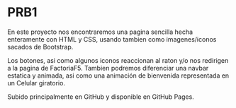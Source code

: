 # PRB1
En este proyecto nos encontraremos una pagina sencilla hecha enteramente con HTML y CSS, usando tambien como imagenes/iconos sacados de Bootstrap. 

Los botones, asi como algunos iconos reaccionan al raton y/o nos redirigen a la pagina de FactoriaF5. Tambien podremos diferenciar una navbar estatica y animada, asi como una animación de bienvenida representada en un Celular giratorio.

Subido principalmente en GitHub y disponible en GitHub Pages.
